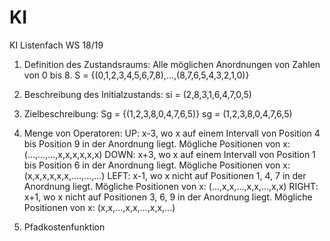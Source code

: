 # KI
KI Listenfach WS 18/19

1. Definition des Zustandsraums:
Alle möglichen Anordnungen von Zahlen von 0 bis 8.
S = {(0,1,2,3,4,5,6,7,8),...,(8,7,6,5,4,3,2,1,0)}
  
2. Beschreibung des Initialzustands:
si = (2,8,3,1,6,4,7,0,5)

3. Zielbeschreibung:
Sg = {(1,2,3,8,0,4,7,6,5)}
sg = (1,2,3,8,0,4,7,6,5)

4. Menge von Operatoren:
UP: x-3, wo x auf einem Intervall von Position 4 bis Position 9 in der Anordnung liegt. Mögliche Positionen von x: (...,...,...,x,x,x,x,x,x)
DOWN: x+3, wo x auf einem Intervall von Position 1 bis Position 6 in der Anordnung liegt. Mögliche Positionen von x: (x,x,x,x,x,x,....,...,...)
LEFT: x-1, wo x nicht auf Positionen 1, 4, 7 in der Anordnung liegt. Mögliche Positionen von x: (...,x,x,...,x,x,...,x,x)
RIGHT: x+1, wo x nicht auf Positionen 3, 6, 9 in der Anordnung liegt. Mögliche Positionen von x: (x,x,...,x,x,...,x,x,...)

5. Pfadkostenfunktion
